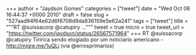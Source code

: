 
+++
author = "Jaydson Gomes"
categories = ["tweet"]
date = "Wed Oct 06 16:44:37 +0000 2010"
draft = false
slug = "527aad94f64e62d6f8708d9da836159e5e62a241"
tags = ["tweet"]
title = """RT @suissacorp @catupiry ..."""
tweet = true
micro = true
tweet_url = "https://twitter.com/jaydson/status/26567571964"
+++
RT @suissacorp @catupiry Tiririca sendo elogiado por um noticiario americano - http://migre.me/1uQLj (via @errosprimarios)
